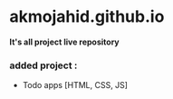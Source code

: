 # akmojahid.github.io
**It's all project live repository**
### added project :

- Todo apps [HTML, CSS, JS]
